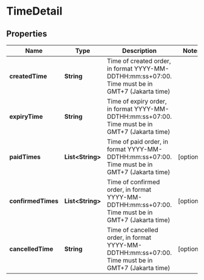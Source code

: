 

# TimeDetail


## Properties

| Name | Type | Description | Notes |
|------------ | ------------- | ------------- | -------------|
|**createdTime** | **String** | Time of created order, in format YYYY-MM-DDTHH:mm:ss+07:00. Time must be in GMT+7 (Jakarta time) |  |
|**expiryTime** | **String** | Time of expiry order, in format YYYY-MM-DDTHH:mm:ss+07:00. Time must be in GMT+7 (Jakarta time) |  |
|**paidTimes** | **List&lt;String&gt;** | Time of paid order, in format YYYY-MM-DDTHH:mm:ss+07:00. Time must be in GMT+7 (Jakarta time) |  [optional] |
|**confirmedTimes** | **List&lt;String&gt;** | Time of confirmed order, in format YYYY-MM-DDTHH:mm:ss+07:00. Time must be in GMT+7 (Jakarta time) |  [optional] |
|**cancelledTime** | **String** | Time of cancelled order, in format YYYY-MM-DDTHH:mm:ss+07:00. Time must be in GMT+7 (Jakarta time) |  [optional] |



